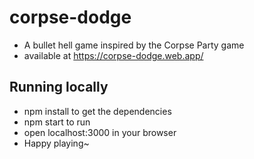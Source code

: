 # corpse-dodge

- A bullet hell game inspired by the Corpse Party game 
- available at https://corpse-dodge.web.app/

## Running locally
- npm install to get the dependencies
- npm start to run
- open localhost:3000 in your browser
- Happy playing~
